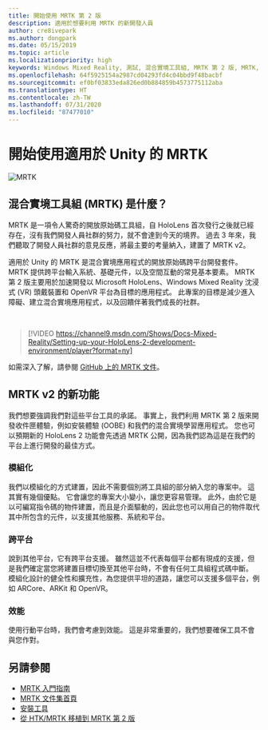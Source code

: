 ```yaml
---
title: 開始使用 MRTK 第 2 版
description: 適用於想要利用 MRTK 的新開發人員
author: cre8ivepark
ms.author: dongpark
ms.date: 05/15/2019
ms.topic: article
ms.localizationpriority: high
keywords: Windows Mixed Reality, 測試, 混合實境工具組, MRTK 第 2 版, MRTK, 工具, SDK, HoloLens, HoloLens 2
ms.openlocfilehash: 64f5925154a2987cd04293fd4c04bbd9f48bacbf
ms.sourcegitcommit: ef0bf03833eda826ed0b884859b4573775112aba
ms.translationtype: HT
ms.contentlocale: zh-TW
ms.lasthandoff: 07/31/2020
ms.locfileid: "87477010"
---
```

# <a name="getting-started-with-mrtk-for-unity"></a>開始使用適用於 Unity 的 MRTK
![MRTK](images/UX/MRTK_UX_Hero.png)

## <a name="what-is-mixed-reality-toolkit-mrtk"></a>混合實境工具組 (MRTK) 是什麼？
MRTK 是一項令人驚奇的開放原始碼工具組，自 HoloLens 首次發行之後就已經存在，沒有我們開發人員社群的努力，就不會達到今天的境界。 過去 3 年來，我們聽取了開發人員社群的意見反應，將最主要的考量納入，建置了 MRTK v2。  

適用於 Unity 的 MRTK 是混合實境應用程式的開放原始碼跨平台開發套件。 MRTK 提供跨平台輸入系統、基礎元件，以及空間互動的常見基本要素。 MRTK 第 2 版主要用於加速開發以 Microsoft HoloLens、Windows Mixed Reality 沈浸式 (VR) 頭戴裝置和 OpenVR 平台為目標的應用程式。 此專案的目標是減少進入障礙、建立混合實境應用程式，以及回饋伴著我們成長的社群。

<br>

>[!VIDEO https://channel9.msdn.com/Shows/Docs-Mixed-Reality/Setting-up-your-HoloLens-2-development-environment/player?format=ny]

如需深入了解，請參閱 [GitHub 上的 MRTK 文件](https://microsoft.github.io/MixedRealityToolkit-Unity/README.html)。

## <a name="new-with-mrtk-v2"></a>MRTK v2 的新功能
我們想要強調我們對這些平台工具的承諾。  事實上，我們利用 MRTK 第 2 版來開發收件匣體驗，例如安裝體驗 (OOBE) 和我們的混合實境學習應用程式。  您也可以預期新的 HoloLens 2 功能會先透過 MRTK 公開，因為我們認為這是在我們的平台上進行開發的最佳方式。 

### <a name="modular"></a>模組化
我們以模組化的方式建置，因此不需要個別將工具組的部分納入您的專案中。  這其實有幾個優點。  它會讓您的專案大小變小，讓您更容易管理。  此外，由於它是以可編寫指令碼的物件建置，而且是介面驅動的，因此您也可以用自己的物件取代其中所包含的元件，以支援其他服務、系統和平台。

### <a name="cross-platform"></a>跨平台
說到其他平台，它有跨平台支援。  雖然這並不代表每個平台都有現成的支援，但是我們確定當您將建置目標切換至其他平台時，不會有任何工具組程式碼中斷。  模組化設計的健全性和擴充性，為您提供平坦的道路，讓您可以支援多個平台，例如 ARCore、ARKit 和 OpenVR。

### <a name="performant"></a>效能
使用行動平台時，我們會考慮到效能。  這是非常重要的，我們想要確保工具不會與您作對。

## <a name="see-also"></a>另請參閱
* [MRTK 入門指南](https://microsoft.github.io/MixedRealityToolkit-Unity/Documentation/GettingStartedWithTheMRTK.html)
* [MRTK 文件集首頁](https://microsoft.github.io/MixedRealityToolkit-Unity/README.html)
* [安裝工具](install-the-tools.md)
* [從 HTK/MRTK 移植到 MRTK 第 2 版](https://microsoft.github.io/MixedRealityToolkit-Unity/Documentation/HTKToMRTKPortingGuide.html)

